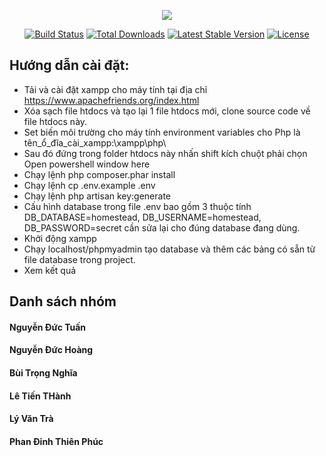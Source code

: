 <p align="center"><img src="https://laravel.com/assets/img/components/logo-laravel.svg"></p>

<p align="center">
<a href="https://travis-ci.org/laravel/framework"><img src="https://travis-ci.org/laravel/framework.svg" alt="Build Status"></a>
<a href="https://packagist.org/packages/laravel/framework"><img src="https://poser.pugx.org/laravel/framework/d/total.svg" alt="Total Downloads"></a>
<a href="https://packagist.org/packages/laravel/framework"><img src="https://poser.pugx.org/laravel/framework/v/stable.svg" alt="Latest Stable Version"></a>
<a href="https://packagist.org/packages/laravel/framework"><img src="https://poser.pugx.org/laravel/framework/license.svg" alt="License"></a>
</p>

## Hướng dẫn cài đặt:
- Tải và cài đặt xampp cho máy tính tại địa chỉ https://www.apachefriends.org/index.html
- Xóa sạch file htdocs và tạo lại 1 file htdocs mới, clone source code về file htdocs này.
- Set biến môi trường cho máy tính environment variables cho Php là tên_ổ_đĩa_cài_xampp:\xampp\php\
- Sau đó đứng trong folder htdocs này nhấn shift kích chuột phải chọn Open powershell window here
- Chạy lệnh php composer.phar install
- Chạy lệnh cp .env.example .env
- Chạy lệnh php artisan key:generate
- Cấu hình database trong file .env bao gồm 3 thuộc tính DB_DATABASE=homestead, DB_USERNAME=homestead, DB_PASSWORD=secret cần sửa lại cho đúng database đang dùng.
- Khởi động xampp
- Chạy localhost/phpmyadmin tạo database và thêm các bảng có sẵn từ file database trong project.
- Xem kết quả

## Danh sách nhóm
#### Nguyễn Đức Tuấn
#### Nguyễn Đức Hoàng
#### Bùi Trọng Nghĩa
#### Lê Tiến THành
#### Lý Văn Trà
#### Phan Đinh Thiên Phúc